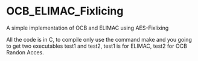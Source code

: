 # OCB_ELIMAC_Fixlicing
A simple implementation of OCB and ELIMAC using AES-Fixlixing

All the code is in C, to compile only use the command make
and you going to get two executables test1 and test2,
test1 is for ELIMAC, test2 for OCB Randon Acces. 
